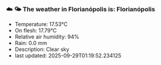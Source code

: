 ### ☁️ 🌤️  The weather in Florianópolis is: Florianópolis

- Temperature: 17.53°C
- On flesh: 17.79°C
- Relative air humidity: 94%
- Rain: 0.0 mm
- Description: Clear sky
- last updated: 2025-09-29T01:19:52.234125
